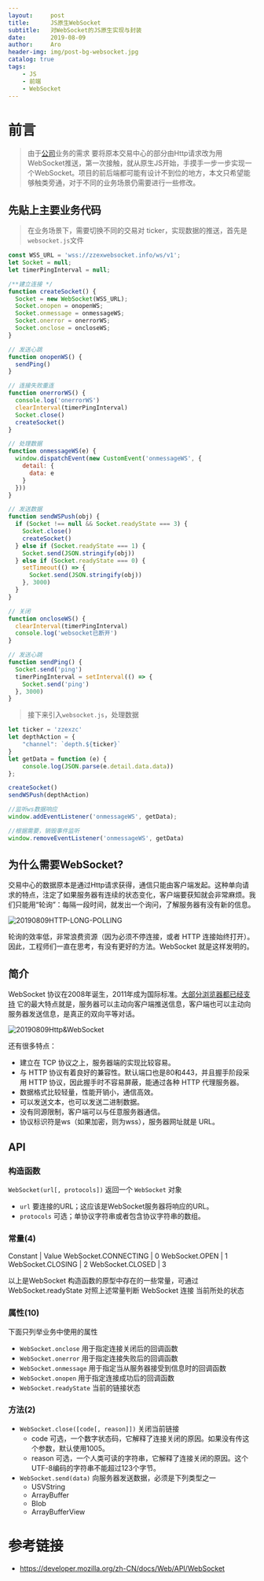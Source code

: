 ```yaml
---
layout:     post
title:      JS原生WebSocket
subtitle:   对WebSocket的JS原生实现与封装
date:       2019-08-09
author:     Aro
header-img: img/post-bg-websocket.jpg
catalog: true
tags:
    - JS
    - 前端
    - WebSocket
---
```


# 前言

>由于<a href="https://www.zzex.me" target="_blank">公司</a>业务的需求 要将原本交易中心的部分由Http请求改为用WebSocket推送，第一次接触，就从原生JS开始，手摸手一步一步实现一个WebSocket。项目的前后端都可能有设计不到位的地方，本文只希望能够触类旁通，对于不同的业务场景仍需要进行一些修改。

## 先贴上主要业务代码

>在业务场景下，需要切换不同的交易对 ticker，实现数据的推送，首先是`websocket.js`文件

```js
const WSS_URL = 'wss://zzexwebsocket.info/ws/v1';
let Socket = null;
let timerPingInterval = null;

/**建立连接 */
function createSocket() {
  Socket = new WebSocket(WSS_URL);
  Socket.onopen = onopenWS;
  Socket.onmessage = onmessageWS;
  Socket.onerror = onerrorWS;
  Socket.onclose = oncloseWS;
}

// 发送心跳
function onopenWS() {
  sendPing()
}

// 连接失败重连
function onerrorWS() {
  console.log('onerrorWS')
  clearInterval(timerPingInterval)
  Socket.close()
  createSocket()
}

// 处理数据
function onmessageWS(e) {
  window.dispatchEvent(new CustomEvent('onmessageWS', {
    detail: {
      data: e
    }
  }))
}

// 发送数据
function sendWSPush(obj) {
  if (Socket !== null && Socket.readyState === 3) {
    Socket.close()
    createSocket()
  } else if (Socket.readyState === 1) {
    Socket.send(JSON.stringify(obj))
  } else if (Socket.readyState === 0) {
    setTimeout(() => {
      Socket.send(JSON.stringify(obj))
    }, 3000)
  }
}

// 关闭
function oncloseWS() {
  clearInterval(timerPingInterval)
  console.log('websocket已断开')
}

// 发送心跳
function sendPing() {
  Socket.send('ping')
  timerPingInterval = setInterval(() => {
    Socket.send('ping')
  }, 3000)
}

```

>接下来引入`websocket.js`，处理数据

```js
let ticker = 'zzexzc'
let depthAction = {
    "channel": `depth.${ticker}`
}
let getData = function (e) {
    console.log(JSON.parse(e.detail.data.data))
};

createSocket()
sendWSPush(depthAction)

//监听ws数据响应
window.addEventListener('onmessageWS', getData);

//根据需要，销毁事件监听
window.removeEventListener('onmessageWS', getData)
```


## 为什么需要WebSocket?

交易中心的数据原本是通过Http请求获得，通信只能由客户端发起。这种单向请求的特点，注定了如果服务器有连续的状态变化，客户端要获知就会非常麻烦。我们只能用“轮询”：每隔一段时间，就发出一个询问，了解服务器有没有新的信息。

![20190809HTTP-LONG-POLLING](/img/HTTP-LONG-POLLING.png)

轮询的效率低，非常浪费资源（因为必须不停连接，或者 HTTP 连接始终打开）。因此，工程师们一直在思考，有没有更好的方法。WebSocket 就是这样发明的。


## 简介

WebSocket 协议在2008年诞生，2011年成为国际标准。<a href="https://developer.mozilla.org/zh-CN/docs/Web/API/WebSocket#%E6%B5%8F%E8%A7%88%E5%99%A8%E5%85%BC%E5%AE%B9%E6%80%A7" target="_blank">大部分浏览器都已经支持</a>
它的最大特点就是，服务器可以主动向客户端推送信息，客户端也可以主动向服务器发送信息，是真正的双向平等对话。

![20190809Http&WebSocket](/img/Http&WebSocket.png)

还有很多特点：
- 建立在 TCP 协议之上，服务器端的实现比较容易。
- 与 HTTP 协议有着良好的兼容性。默认端口也是80和443，并且握手阶段采用 HTTP 协议，因此握手时不容易屏蔽，能通过各种 HTTP 代理服务器。
- 数据格式比较轻量，性能开销小，通信高效。
- 可以发送文本，也可以发送二进制数据。
- 没有同源限制，客户端可以与任意服务器通信。
- 协议标识符是ws（如果加密，则为wss），服务器网址就是 URL。


## API

### 构造函数

`WebSocket(url[, protocols])` 返回一个 `WebSocket` 对象

- `url`
要连接的URL；这应该是WebSocket服务器将响应的URL。
- `protocols`
可选；单协议字符串或者包含协议字符串的数组。


### 常量(4)

Constant | Value
WebSocket.CONNECTING | 0
WebSocket.OPEN | 1
WebSocket.CLOSING | 2
WebSocket.CLOSED | 3

以上是WebSocket 构造函数的原型中存在的一些常量，可通过 WebSocket.readyState 对照上述常量判断 WebSocket 连接 当前所处的状态


### 属性(10)

下面只列举业务中使用的属性
- `WebSocket.onclose`
用于指定连接关闭后的回调函数
- `WebSocket.onerror`
用于指定连接失败后的回调函数
- `WebSocket.onmessage`
用于指定当从服务器接受到信息时的回调函数
- `WebSocket.onopen`
用于指定连接成功后的回调函数
- `WebSocket.readyState`
当前的链接状态


### 方法(2)

- `WebSocket.close([code[, reason]])`
关闭当前链接
    - code 可选，一个数字状态码，它解释了连接关闭的原因。如果没有传这个参数，默认使用1005。
    - reason 可选，一个人类可读的字符串，它解释了连接关闭的原因。这个UTF-8编码的字符串不能超过123个字节。
- `WebSocket.send(data)`
向服务器发送数据，必须是下列类型之一
    - USVString
    - ArrayBuffer 
    - Blob
    - ArrayBufferView


# 参考链接

- <a href="https://developer.mozilla.org/zh-CN/docs/Web/API/WebSocket">https://developer.mozilla.org/zh-CN/docs/Web/API/WebSocket</a>

